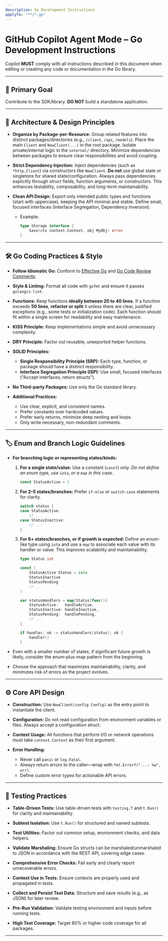 ```yaml
---
description: Go Development Instructions
applyTo: "**/*.go"
---
```


# GitHub Copilot Agent Mode – Go Development Instructions

Copilot **MUST** comply with all instructions described in this document when editing or creating any code or documentation in the Go library.

---

## 🎯 Primary Goal

Contribute to the SDK/library. **DO NOT** build a standalone application.

---

## 🧭 Architecture & Design Principles

- **Organize by Package-per-Resource:**
  Group related features into distinct packages/directories (e.g., `/client`, `/api`, `/models`).
  Place the main `Client` and `NewClient(...)` in the root package.
  Isolate private/internal logic in the `internal/` directory.
  Minimize dependencies between packages to ensure clear responsibilities and avoid coupling.

- **Strict Dependency Injection:**
  Inject dependencies (such as `*http.Client`) via constructors like `NewClient`.
  **Do not** use global state or singletons for shared state/configuration.
  Always pass dependencies explicitly through struct fields, function arguments, or constructors.
  This enhances testability, composability, and long-term maintainability.

- **Clean API Design:**
  Export only intended public types and functions (start with uppercase), keeping the API minimal and stable.
  Define small, focused interfaces (Interface Segregation, Dependency Inversion).

  - Example:

    ```go
    type Storage interface {
        Save(ctx context.Context, obj MyObj) error
    }
    ```

---

## 🛠️ Go Coding Practices & Style

- **Follow Idiomatic Go:**
  Conform to [Effective Go](https://go.dev/doc/effective_go) and [Go Code Review Comments](https://go.dev/wiki/CodeReviewComments).

- **Style & Linting:**
  Format all code with `gofmt` and ensure it passes `golangci-lint`.

- **Functions:**
  Keep functions **ideally between 20 to 40 lines**.
  If a function exceeds **50 lines**, **refactor or split** it unless there are clear, justified exceptions (e.g., some tests or initialization code).
  Each function should fit within a single screen for readability and easy maintenance.

- **KISS Principle:**
  Keep implementations simple and avoid unnecessary complexity.

- **DRY Principle:**
  Factor out reusable, unexported helper functions.

- **SOLID Principles:**

  - **Single Responsibility Principle (SRP):** Each type, function, or package should have a distinct responsibility.
  - **Interface Segregation Principle (ISP):** Use small, focused interfaces ("Accept interfaces, return structs").

- **No Third-party Packages:**
  Use only the Go standard library.

- **Additional Practices:**

  - Use clear, explicit, and consistent names.
  - Prefer constants over hardcoded values.
  - Prefer early returns, minimize deep nesting and loops.
  - Only write necessary, non-redundant comments.

---

## 🏷️ Enum and Branch Logic Guidelines

- **For branching logic or representing states/kinds:**

  1. **For a single state/value:**
     Use a constant (`const`) only.
     _Do not define an enum type, use `iota`, or a `map` in this case._

     ```go
     const StatusActive = 1
     ```

  2. **For 2–5 states/branches:**
     Prefer `if-else` or `switch-case` statements for clarity.

     ```go
     switch status {
     case StatusActive:
         // ...
     case StatusInactive:
         // ...
     }
     ```

  3. **For 6+ states/branches, or if growth is expected:**
     Define an enum-like type using `iota` and use a `map` to associate each value with its handler or value.
     This improves scalability and maintainability.

     ```go
     type Status int

     const (
         StatusActive Status = iota
         StatusInactive
         StatusPending
         // ...
     )

     var statusHandlers = map[Status]func(){
         StatusActive:   handleActive,
         StatusInactive: handleInactive,
         StatusPending:  handlePending,
         // ...
     }

     if handler, ok := statusHandlers[status]; ok {
         handler()
     }
     ```

- Even with a smaller number of states, if significant future growth is likely, consider the enum-plus-map pattern from the beginning.
- Choose the approach that maximizes maintainability, clarity, and minimizes risk of errors as the project evolves.

---

## ⚙️ Core API Design

- **Construction:**
  Use `NewClient(config Config)` as the entry point to instantiate the client.

- **Configuration:**
  Do not read configuration from environment variables or files. Always accept a configuration struct.

- **Context Usage:**
  All functions that perform I/O or network operations must take `context.Context` as their first argument.

- **Error Handling:**
  - Never call `panic` or `log.Fatal`.
  - Always return errors to the caller—wrap with `fmt.Errorf("...: %w", err)`.
  - Define custom error types for actionable API errors.

---

## 🧪 Testing Practices

- **Table-Driven Tests:**
  Use table-driven tests with `testing.T` and `t.Run()` for clarity and maintainability.

- **Subtest Isolation:**
  Use `t.Run()` for structured and named subtests.

- **Test Utilities:**
  Factor out common setup, environment checks, and data helpers.

- **Validate Marshaling:**
  Ensure Go structs can be marshaled/unmarshaled to JSON in accordance with the REST API, covering edge cases.

- **Comprehensive Error Checks:**
  Fail early and clearly report unrecoverable errors.

- **Context Use in Tests:**
  Ensure contexts are properly used and propagated in tests.

- **Collect and Persist Test Data:**
  Structure and save results (e.g., as JSON) for later review.

- **Pre-Run Validation:**
  Validate testing environment and inputs before running tests.

- **High Test Coverage:**
  Target 80% or higher code coverage for all packages.

---
